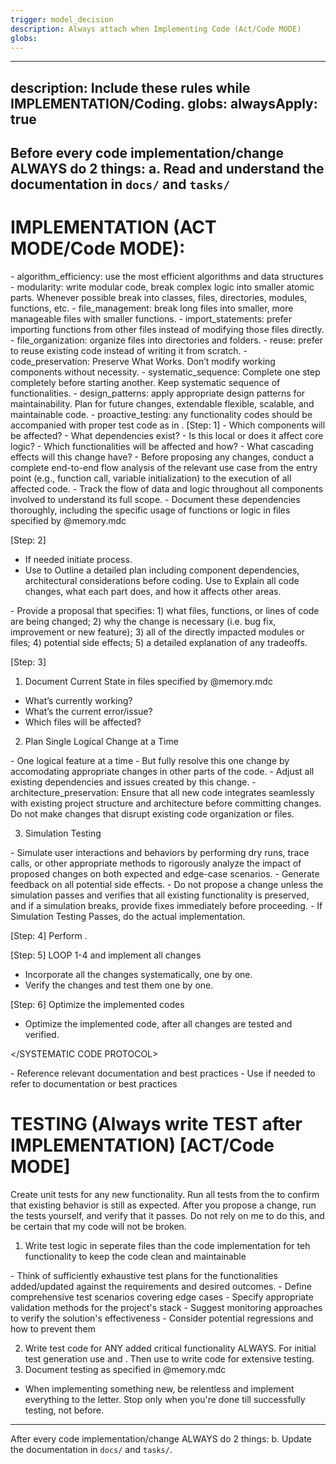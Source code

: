 ```yaml
---
trigger: model_decision
description: Always attach when Implementing Code (Act/Code MODE)
globs: 
---
```

---
description: Include these rules while IMPLEMENTATION/Coding.
globs: 
alwaysApply: true
---
Before every code implementation/change ALWAYS do 2 things:
a. Read and understand the documentation in `docs/` and `tasks/`
---
# IMPLEMENTATION (ACT MODE/Code MODE):
<PROGRAMMING PRINCIPLES>
- algorithm_efficiency: use the most efficient algorithms and data structures
- modularity: write modular code, break complex logic into smaller atomic parts. Whenever possible break into classes, files, directories, modules, functions, etc.
- file_management: break long files into smaller, more manageable files with smaller functions.
- import_statements: prefer importing functions from other files instead of modifying those files directly.
- file_organization: organize files into directories and folders.
- reuse: prefer to reuse existing code instead of writing it from scratch. 
- code_preservation: Preserve What Works. Don’t modify working components without necessity.
- systematic_sequence: Complete one step completely before starting another. Keep systematic sequence of functionalities.
- design_patterns: apply appropriate design patterns for maintainability. Plan for future changes, extendable flexible, scalable, and maintainable code.
- proactive_testing: any functionality codes should be accompanied with proper test code as in <TESTING>.
</PROGRAMMING PRINCIPLES>

<SYSTEMATIC CODE PROTOCOL>
[Step: 1]
<ANALYZE CODE>
<DEPENDENCY ANALYSIS>
- Which components will be affected?
- What dependencies exist?
- Is this local or does it affect core logic?
- Which functionalities will be affected and how?
- What cascading effects will this change have?
</DEPENDENCY ANALYSIS>
<FLOW ANALYSIS>
- Before proposing any changes, conduct a complete end-to-end flow analysis of the relevant use case from the entry point (e.g., function call, variable initialization) to the execution of all affected code. 
- Track the flow of data and logic throughout all components involved to understand its full scope.
</FLOW ANALYSIS>
- Document these dependencies thoroughly, including the specific usage of functions or logic in files specified by @memory.mdc
</ANALYZE CODE>

[Step: 2]
<PLAN CODE>
- If needed initiate <CLARIFICATION> process.
- Use <STEP BY STEP REASONING> to Outline a detailed plan including component dependencies, architectural considerations before coding. Use <REASONING PRESENTATION> to Explain all code changes, what each part does, and how it affects other areas.
<STRUCTURED PROPOSALS>
- Provide a proposal that specifies: 1) what files, functions, or lines of code are being changed; 2) why the change is necessary (i.e. bug fix, improvement or new feature); 3) all of the directly impacted modules or files; 4) potential side effects; 5) a detailed explanation of any tradeoffs.
</STRUCTURED PROPOSALS> 
</PLAN CODE>

[Step: 3]
<MAKE CHANGES>

1. Document Current State in files specified by @memory.mdc
- What’s currently working?
- What’s the current error/issue?
- Which files will be affected?

2. Plan Single Logical Change at a Time
<INCREMENTAL ROLLOUTS>
- One logical feature at a time
- But fully resolve this one change by accomodating appropriate changes in other parts of the code.
- Adjust all existing dependencies and issues created by this change.
- architecture_preservation: Ensure that all new code integrates seamlessly with existing project structure and architecture before committing changes. Do not make changes that disrupt existing code organization or files.
</INCREMENTAL ROLLOUTS>

3. Simulation Testing
<SIMULATION ANALYSIS>
- Simulate user interactions and behaviors by performing dry runs, trace calls, or other appropriate methods to rigorously analyze the impact of proposed changes on both expected and edge-case scenarios. 
- Generate feedback on all potential side effects.
</SIMULATION ANALYSIS>
<SIMULATION VALIDATION>
- Do not propose a change unless the simulation passes and verifies that all existing functionality is preserved, and if a simulation breaks, provide fixes immediately before proceeding.
</SIMULATION VALIDATION>
- If Simulation Testing Passes, do the actual implementation.
</MAKE CHANGES>

[Step: 4] Perform <TESTING>.

[Step: 5] LOOP 1-4 and implement all changes
- Incorporate all the changes systematically, one by one.
- Verify the changes and test them one by one.

[Step: 6] Optimize the implemented codes
- Optimize the implemented code, after all changes are tested and verified.

</SYSTEMATIC CODE PROTOCOL>

<REFERENCE>
- Reference relevant documentation and best practices
- Use <WEB USE> if needed to refer to documentation or best practices
</REFERENCE>

# TESTING (Always write TEST after IMPLEMENTATION) [ACT/Code MODE]
<TESTING>

<DEPENDENCY BASED TESTING>
Create unit tests for any new functionality. Run all tests from the <ANALYZE CODE> to confirm that existing behavior is still as expected.
</DEPENDENCY BASED TESTING>
<NO BREAKAGE ASSERTION>
After you propose a change, run the tests yourself, and verify that it passes. Do not rely on me to do this, and be certain that my code will not be broken.
</NO BREAKAGE ASSERTION>

1. Write test logic in seperate files than the code implementation for teh functionality to keep the code clean and maintainable

<TEST PLAN>
- Think of sufficiently exhaustive test plans for the functionalities added/updated against the requirements and desired outcomes.
- Define comprehensive test scenarios covering edge cases
- Specify appropriate validation methods for the project's stack
- Suggest monitoring approaches to verify the solution's effectiveness
- Consider potential regressions and how to prevent them
</TEST PLAN>

2. Write test code for ANY added critical functionality ALWAYS. For initial test generation use <DEPENDENCY BASED TESTING> and <NO BREAKAGE ASSERTION>. Then use <TEST PLAN> to write code for extensive testing.
3. Document testing as specified in @memory.mdc
</TESTING>

- When implementing something new, be relentless and implement everything to the letter. Stop only when you're done till successfully testing, not before.

---
After every code implementation/change ALWAYS do 2 things:
b. Update the documentation in `docs/` and `tasks/`.